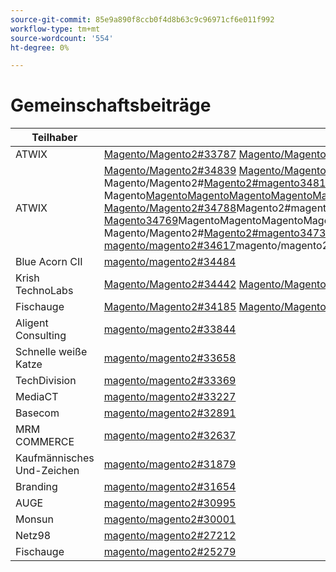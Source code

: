 ```yaml
---
source-git-commit: 85e9a890f8ccb0f4d8b63c9c96971cf6e011f992
workflow-type: tm+mt
source-wordcount: '554'
ht-degree: 0%

---
```

# Gemeinschaftsbeiträge

| Teilhaber | Pull-Anforderungen | Verwandte GitHub-Probleme |
| ------- | ------- | ------- |
| ATWIX | [Magento/Magento2#33787](https://github.com/magento/magento2/pull/33787) [Magento/Magento2#33662](https://github.com/magento/magento2/pull/33662)Magento/Magento2#33661[&#128279;](https://github.com/magento/magento2/pull/33661)Magento/Magento2#33431[Magento/Magento2#](https://github.com/magento/magento2/pull/33431)Magento/Magento2#33218[&#128279;](https://github.com/magento/magento2/pull/33232) 33214[&#x200B; Magento/Magento2#](https://github.com/magento/magento2/pull/33218)32226[&#x200B; Magento/Magento2#](https://github.com/magento/magento2/pull/33214)Magento/Magento 32139[&#128279;](https://github.com/magento/magento2/pull/32226) 32133[&#128279;](https://github.com/magento/magento2/pull/32139) 32117[&#128279;](https://github.com/magento/magento2/pull/32133) 32112[&#x200B; Magento/Magento zu Magento#](https://github.com/magento/magento2/pull/32117)MagentoMagentoMagento#[33232](https://github.com/magento/magento2/pull/32112) MagentoMagento | [Magento/Magento2#33689](https://github.com/magento/magento2/issues/33689) [Magento/Magento2#33635](https://github.com/magento/magento2/issues/33635) [Magento/Magento2#33556](https://github.com/magento/magento2/issues/33556) [Magento/Magento2#33806](https://github.com/magento/magento2/issues/33806) [&#x200B; 32381](https://github.com/magento/magento2/issues/32381) Magento/Magento2#[Magento/Magento2#33786](https://github.com/magento/magento2/issues/33786) [&#x200B; 33785](https://github.com/magento/magento2/issues/33785) Magento/Magento2#[Magento/Magento2#33784](https://github.com/magento/magento2/issues/33784) [Magento/Magento2#33775](https://github.com/magento/magento2/issues/33775) |
| ATWIX | [Magento/Magento2#34839](https://github.com/magento/magento2/pull/34839) [Magento/Magento2#34827](https://github.com/magento/magento2/pull/34827)Magento/Magento2#34821[&#128279;](https://github.com/magento/magento2/pull/34821)Magento/Magento2#34820[Magento/Magento2#](https://github.com/magento/magento2/pull/34820)Magento/Magento2#34793[Magento/Magento2#](https://github.com/magento/magento2/pull/34819)Magento/Magento2#[Magento/Magento 34774](https://github.com/magento/magento2/pull/34793)Magento/Magento zu Magento#[MagentoMagentoMagento#](https://github.com/magento/magento2/pull/34788)MagentoMagento Magento/Magento2#[Magento2#magento34819](https://github.com/magento/magento2/pull/34781)magento/magento2#magentoMagentoMagentoMagento#2MagentoMagentoMagentoMagento#2MagentoMagentoMagentoMagentoMagento#2MagentoMagentoMagentoMagentoMagentoMagentoMagentoMagentoMagentoMagentoMagentoMagentoMagentoMagentoMagentoMagentoMagentoMagentoMagentoMagentoMagentoMagentoMagentoMagentoMagentoMagentoMagentoMagentoMagentoMagentoMagentoMagentoMagentoMagentoMagentoMagentoMagentoMagentoMagentoMagentoMagentoMagentoMagentoMagentoMagentoMagentoMagentoMagentoMagentoMagentoMagentoMagentoMagento Magento[MagentoMagentoMagentoMagentoMagentoMagentoMagento2#magentoMagento2#magentoMagentoMagento2#magentoMagento2#magentoMagentoMagentoMagentoMagento2#magentoMagentoMagentoMagentoMagentoMagentoMagento2#magentoMagentoMagentoMagentoMagentoMagento2 Magento/Magento2#34788](https://github.com/magento/magento2/pull/34774)Magento2#magento34781[magento/magento2#magentoMagentoMagentoMagento#2MagentoMagentoMagentoMagento#2MagentoMagentoMagentoMagentoMagento#2MagentoMagentoMagentoMagentoMagentoMagentoMagentoMagentoMagentoMagentoMagentoMagentoMagentoMagentoMagentoMagentoMagentoMagentoMagentoMagentoMagentoMagentoMagentoMagentoMagentoMagentoMagentoMagentoMagentoMagentoMagentoMagentoMagentoMagentoMagentoMagentoMagentoMagentoMagentoMagentoMagentoMagentoMagentoMagentoMagentoMagentoMagentoMagentoMagentoMagentoMagentoMagentoMagento Magento34769](https://github.com/magento/magento2/pull/34769)MagentoMagentoMagentoMagentoMagentoMagentoMagento2#magentoMagento2#magentoMagentoMagento2#magentoMagento2#magentoMagentoMagentoMagentoMagento2#magentoMagentoMagentoMagentoMagentoMagentoMagento2#magentoMagentoMagentoMagentoMagentoMagento2 Magento/Magento2#[Magento2#magento34737](https://github.com/magento/magento2/pull/34737)magento/magento2#magentoMagentoMagentoMagento#2MagentoMagentoMagentoMagento#2MagentoMagentoMagentoMagentoMagento#2MagentoMagentoMagentoMagentoMagentoMagentoMagentoMagentoMagentoMagentoMagentoMagentoMagentoMagentoMagentoMagentoMagentoMagentoMagentoMagentoMagentoMagentoMagentoMagentoMagentoMagentoMagentoMagentoMagentoMagentoMagentoMagentoMagentoMagentoMagentoMagentoMagentoMagentoMagentoMagentoMagentoMagentoMagentoMagentoMagentoMagentoMagentoMagentoMagentoMagentoMagentoMagentoMagento [magento/magento2#34617](https://github.com/magento/magento2/pull/34617)magento/magento2#[&#x200B; 34522](https://github.com/magento/magento2/pull/34522) [&#x200B; 34492](https://github.com/magento/magento2/pull/34492) [&#x200B; 34491](https://github.com/magento/magento2/pull/34491) [&#x200B; 34470](https://github.com/magento/magento2/pull/34470) [&#x200B; 34419](https://github.com/magento/magento2/pull/34419) [&#x200B; 34418](https://github.com/magento/magento2/pull/34418) [&#x200B; 34410](https://github.com/magento/magento2/pull/34410) [&#x200B; 34400](https://github.com/magento/magento2/pull/34400) [&#x200B; 34346](https://github.com/magento/magento2/pull/34346) [&#x200B; 34302](https://github.com/magento/magento2/pull/34302) [&#x200B; 34298](https://github.com/magento/magento2/pull/34298) [&#x200B; 34257](https://github.com/magento/magento2/pull/34257) [&#x200B; 34256](https://github.com/magento/magento2/pull/34256) [&#x200B; 34207](https://github.com/magento/magento2/pull/34207) [&#x200B; 34152](https://github.com/magento/magento2/pull/34152) [&#x200B; 34149](https://github.com/magento/magento2/pull/34149) [&#x200B; 34128](https://github.com/magento/magento2/pull/34128) [&#x200B; 34114](https://github.com/magento/magento2/pull/34114) [&#x200B; 34113](https://github.com/magento/magento2/pull/34113) [&#x200B; 34110](https://github.com/magento/magento2/pull/34110) [&#x200B; 34099](https://github.com/magento/magento2/pull/34099) [&#x200B; 34076](https://github.com/magento/magento2/pull/34076) [&#x200B; 34075](https://github.com/magento/magento2/pull/34075) [&#x200B; 34051](https://github.com/magento/magento2/pull/34051) [&#x200B; 34022](https://github.com/magento/magento2/pull/34022) [&#x200B; 33999](https://github.com/magento/magento2/pull/33999) [&#x200B; 33787](https://github.com/magento/magento2/pull/33787) [&#x200B; 33727](https://github.com/magento/magento2/pull/33727) [&#x200B; 33683](https://github.com/magento/magento2/pull/33683) [&#x200B; 33682](https://github.com/magento/magento2/pull/33682) [&#x200B; 33662](https://github.com/magento/magento2/pull/33662) [&#x200B; 33661](https://github.com/magento/magento2/pull/33661) [&#x200B; 33571](https://github.com/magento/magento2/pull/33571) [&#x200B; 33549](https://github.com/magento/magento2/pull/33549) [&#x200B; 33547](https://github.com/magento/magento2/pull/33547) [&#x200B; 33530](https://github.com/magento/magento2/pull/33530) [&#x200B; 33454](https://github.com/magento/magento2/pull/33454) [&#x200B; 33431](https://github.com/magento/magento2/pull/33431) [&#x200B; 33232](https://github.com/magento/magento2/pull/33232) [&#x200B; 33218](https://github.com/magento/magento2/pull/33218) [&#x200B; 33214](https://github.com/magento/magento2/pull/33214) [&#x200B; 33149](https://github.com/magento/magento2/pull/33149) [&#x200B; 33124](https://github.com/magento/magento2/pull/33124) [&#x200B; 33106](https://github.com/magento/magento2/pull/33106) [&#x200B; 32999](https://github.com/magento/magento2/pull/32999) [&#x200B; 32997](https://github.com/magento/magento2/pull/32997) [&#x200B; 32986](https://github.com/magento/magento2/pull/32986) [&#x200B; 32877](https://github.com/magento/magento2/pull/32877) [&#x200B; 32792](https://github.com/magento/magento2/pull/32792) [&#x200B; 32771](https://github.com/magento/magento2/pull/32771) [&#x200B; 32282](https://github.com/magento/magento2/pull/32282) [&#x200B; 32226](https://github.com/magento/magento2/pull/32226) [&#x200B; 32139](https://github.com/magento/magento2/pull/32139) [&#x200B; 32133](https://github.com/magento/magento2/pull/32133) [&#x200B; 32117](https://github.com/magento/magento2/pull/32117) [&#x200B; 32112](https://github.com/magento/magento2/pull/32112) [&#x200B; 31963](https://github.com/magento/magento2/pull/31963) [&#x200B; 31894](https://github.com/magento/magento2/pull/31894) [&#x200B; 31877](https://github.com/magento/magento2/pull/31877) [&#x200B; 31785](https://github.com/magento/magento2/pull/31785) [&#x200B; 31774](https://github.com/magento/magento2/pull/31774) [&#x200B; 31100](https://github.com/magento/magento2/pull/31100) [&#x200B; 30803](https://github.com/magento/magento2/pull/30803) [&#x200B; 30562](https://github.com/magento/magento2/pull/30562) [&#x200B; 30526](https://github.com/magento/magento2/pull/30526) | [Magento/Magento2#34579](https://github.com/magento/magento2/issues/34579) [Magento/Magento2#34490](https://github.com/magento/magento2/issues/34490)Magento/Magento2#34422[&#128279;](https://github.com/magento/magento2/issues/34422)Magento/Magento2#34510[Magento/Magento2#](https://github.com/magento/magento2/issues/34510)Magento/Magento2#34511[Magento/Magento2#](https://github.com/magento/magento2/issues/34414)Magento/Magento2#[Magento/Magento 34317](https://github.com/magento/magento2/issues/34511)Magento/Magento zu Magento#[MagentoMagentoMagento#](https://github.com/magento/magento2/issues/34435)MagentoMagento Magento/Magento2#[Magento2#magento34414](https://github.com/magento/magento2/issues/34512)magento/magento2#magentoMagentoMagentoMagento#2MagentoMagentoMagentoMagento#2MagentoMagentoMagentoMagentoMagento#2MagentoMagentoMagentoMagentoMagentoMagentoMagentoMagentoMagentoMagentoMagentoMagentoMagentoMagentoMagentoMagentoMagentoMagentoMagentoMagentoMagentoMagentoMagentoMagentoMagentoMagentoMagentoMagentoMagentoMagentoMagentoMagentoMagentoMagentoMagentoMagentoMagentoMagentoMagentoMagentoMagentoMagentoMagentoMagentoMagentoMagentoMagentoMagentoMagentoMagentoMagentoMagentoMagento Magento/DevDocs#9248[magento/magento2#magento/magento2#magentoMagentoMagentoMagentoMagento2#magentoMagentoMagento2MagentoMagentoMagentoMagentoMagentoMagentoMagentoMagentoMagentoMagentoMagentoMagentoMagentoMagento2234435](https://github.com/magento/magento2/issues/34317)MagentoMagentoMagentoMagento22MagentoMagentoMagento2MagentoMagentoMagentoMagento2Magento2MagentoMagentoMagentoMagentoMagentoMagento2MagentoMagentoMagento22MagentoMagentoMagentoMagentoMagentoMagentoMagentoMagentoMagentoMagentoMagentoMagento2MagentoMagentoMagentoMagen34512[magento/magento2#32948](https://github.com/magento/magento2/issues/32948)magento/magento2#[&#x200B; 26254](https://github.com/magento/magento2/issues/26254) [&#x200B; 34316](https://github.com/magento/magento2/issues/34316) [&#x200B; 34314](https://github.com/magento/magento2/issues/34314) [&#x200B; 34313](https://github.com/magento/magento2/issues/34313) [&#x200B; 34312](https://github.com/magento/magento2/issues/34312) [&#x200B; 34311](https://github.com/magento/magento2/issues/34311) [&#x200B; 34315](https://github.com/magento/magento2/issues/34315) [&#x200B; 33747](https://github.com/magento/magento2/issues/33747) [&#x200B; 33589](https://github.com/magento/magento2/issues/33589) [&#x200B; 33689](https://github.com/magento/magento2/issues/33689) [&#x200B; 33531](https://github.com/magento/magento2/issues/33531) [&#x200B; 33635](https://github.com/magento/magento2/issues/33635) [&#x200B; 33556](https://github.com/magento/magento2/issues/33556) [&#x200B; 33806](https://github.com/magento/magento2/issues/33806) [&#x200B; 32615](https://github.com/magento/magento2/issues/32615) [&#128279;](https://github.com/magento/devdocs/issues/9248) [&#x200B; 32991](https://github.com/magento/magento2/issues/32991) [&#x200B; 32821](https://github.com/magento/magento2/issues/32821) [&#x200B; 33788](https://github.com/magento/magento2/issues/33788) [&#x200B; 32381](https://github.com/magento/magento2/issues/32381) [&#x200B; 33786](https://github.com/magento/magento2/issues/33786) [&#x200B; 33785](https://github.com/magento/magento2/issues/33785) [&#x200B; 33784](https://github.com/magento/magento2/issues/33784) [&#x200B; 33775](https://github.com/magento/magento2/issues/33775) [&#x200B; 33783](https://github.com/magento/magento2/issues/33783) [&#x200B; 30828](https://github.com/magento/magento2/issues/30828) [&#x200B; 33774](https://github.com/magento/magento2/issues/33774) [&#x200B; 33773](https://github.com/magento/magento2/issues/33773) |
| Blue Acorn CII | [magento/magento2#34484](https://github.com/magento/magento2/pull/34484) |  |
| Krish TechnoLabs | [Magento/Magento2#34442](https://github.com/magento/magento2/pull/34442) [Magento/Magento2#34423](https://github.com/magento/magento2/pull/34423) [Magento/Magento2#34171](https://github.com/magento/magento2/pull/34171) [Magento/Magento2#34157](https://github.com/magento/magento2/pull/34157) |  |
| Fischauge | [Magento/Magento2#34185](https://github.com/magento/magento2/pull/34185) [Magento/Magento2#32720](https://github.com/magento/magento2/pull/32720) [Magento/Magento2#25279](https://github.com/magento/magento2/pull/25279) | [Magento/Magento2#34513](https://github.com/magento/magento2/issues/34513) [Magento/Magento2#34356](https://github.com/magento/magento2/issues/34356) [Magento/Magento2#29647](https://github.com/magento/magento2/issues/29647) [Magento/Magento2#30241](https://github.com/magento/magento2/issues/30241) |
| Aligent Consulting | [magento/magento2#33844](https://github.com/magento/magento2/pull/33844) |  |
| Schnelle weiße Katze | [magento/magento2#33658](https://github.com/magento/magento2/pull/33658) | [magento/magento2#33839](https://github.com/magento/magento2/issues/33839) |
| TechDivision | [magento/magento2#33369](https://github.com/magento/magento2/pull/33369) | [magento/magento2#34451](https://github.com/magento/magento2/issues/34451) |
| MediaCT | [magento/magento2#33227](https://github.com/magento/magento2/pull/33227) | [magento/magento2#33984](https://github.com/magento/magento2/issues/33984) |
| Basecom | [magento/magento2#32891](https://github.com/magento/magento2/pull/32891) | [magento/magento2#32885](https://github.com/magento/magento2/issues/32885) |
| MRM COMMERCE | [magento/magento2#32637](https://github.com/magento/magento2/pull/32637) | [magento/magento2#32636](https://github.com/magento/magento2/issues/32636) |
| Kaufmännisches Und-Zeichen | [magento/magento2#31879](https://github.com/magento/magento2/pull/31879) | [maritos/magento2-performance-fixes#4](https://github.com/maritos/magento2-performance-fixes/issues/4) |
| Branding | [magento/magento2#31654](https://github.com/magento/magento2/pull/31654) | [magento/magento2#30948](https://github.com/magento/magento2/issues/30948) |
| AUGE | [magento/magento2#30995](https://github.com/magento/magento2/pull/30995) | [Magento/Magento2#31019](https://github.com/magento/magento2/issues/31019) [Magento/Magento2#32625](https://github.com/magento/magento2/issues/32625) [Magento/Magento2#33696](https://github.com/magento/magento2/issues/33696) |
| Monsun | [magento/magento2#30001](https://github.com/magento/magento2/pull/30001) | [Magento/Magento-Semver#50](https://github.com/magento/magento-semver/issues/50) |
| Netz98 | [magento/magento2#27212](https://github.com/magento/magento2/pull/27212) | [magento/magento2#29609](https://github.com/magento/magento2/issues/29609) |
| Fischauge | [magento/magento2#25279](https://github.com/magento/magento2/pull/25279) | [Magento/Magento2#29647](https://github.com/magento/magento2/issues/29647) [Magento/Magento2#30241](https://github.com/magento/magento2/issues/30241) |
